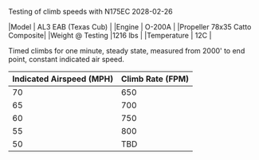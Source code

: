 
Testing of climb speeds with N175EC 2028-02-26

|Model | AL3 EAB (Texas Cub) |
|Engine | O-200A |
|Propeller 78x35 Catto Composite|
|Weight @ Testing |1216 lbs |
|Temperature |  12C |

Timed climbs for one minute, steady state, measured from 2000' to end point, constant indicated air speed.

| Indicated Airspeed (MPH) | Climb Rate (FPM) |
|-|-|
| 70 | 650 |
| 65 | 700 |
|60 | 750|
|55| 800 |
|50 | TBD |

